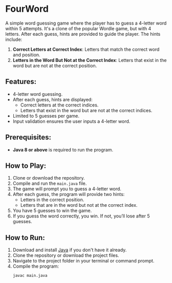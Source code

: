 # FourWord
A simple word guessing game where the player has to guess a 4-letter word within 5 attempts. It's a clone of the popular Wordle game, but with 4 letters. After each guess, hints are provided to guide the player. The hints include:
1. **Correct Letters at Correct Index**: Letters that match the correct word and position.
2. **Letters in the Word But Not at the Correct Index**: Letters that exist in the word but are not at the correct position.

## Features:
- 4-letter word guessing.
- After each guess, hints are displayed:
  - Correct letters at the correct indices.
  - Letters that exist in the word but are not at the correct indices.
- Limited to 5 guesses per game.
- Input validation ensures the user inputs a 4-letter word.

## Prerequisites:
- **Java 8 or above** is required to run the program.

## How to Play:
1. Clone or download the repository.
2. Compile and run the `main.java` file.
3. The game will prompt you to guess a 4-letter word.
4. After each guess, the program will provide two hints:
   - Letters in the correct position.
   - Letters that are in the word but not at the correct index.
5. You have 5 guesses to win the game.
6. If you guess the word correctly, you win. If not, you’ll lose after 5 guesses.

## How to Run:
1. Download and install [Java](https://www.oracle.com/java/technologies/javase-downloads.html) if you don't have it already.
2. Clone the repository or download the project files.
3. Navigate to the project folder in your terminal or command prompt.
4. Compile the program:
   ```bash
   javac main.java
